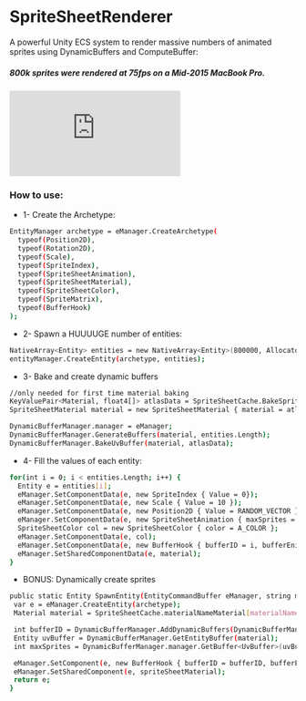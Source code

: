 # SpriteSheetRenderer
A powerful Unity ECS system to render massive numbers of animated sprites using DynamicBuffers and ComputeBuffer:
##### 800k sprites were rendered at 75fps on a Mid-2015 MacBook Pro.
![N|Solid](https://forum.unity.com/proxy.php?image=https%3A%2F%2Fimgur.com%2F9hKKxst.png&hash=0be52246a477619ac78271704a0597f6)
### How to use:
* 1- Create the Archetype:

```sh
EntityManager archetype = eManager.CreateArchetype(
  typeof(Position2D),
  typeof(Rotation2D),
  typeof(Scale),
  typeof(SpriteIndex),
  typeof(SpriteSheetAnimation),
  typeof(SpriteSheetMaterial),
  typeof(SpriteSheetColor),
  typeof(SpriteMatrix),
  typeof(BufferHook)
);
```

* 2- Spawn a HUUUUGE number of entities:

```sh
NativeArray<Entity> entities = new NativeArray<Entity>(800000, Allocator.Temp);
entityManager.CreateEntity(archetype, entities);
```
* 3- Bake and create dynamic buffers

```sh
//only needed for first time material baking
KeyValuePair<Material, float4[]> atlasData = SpriteSheetCache.BakeSprites(sprites, "emoji");
SpriteSheetMaterial material = new SpriteSheetMaterial { material = atlasData.Key };

DynamicBufferManager.manager = eManager;
DynamicBufferManager.GenerateBuffers(material, entities.Length);
DynamicBufferManager.BakeUvBuffer(material, atlasData);
```

* 4- Fill the values of each entity:

```sh 
for(int i = 0; i < entities.Length; i++) {
  Entity e = entities[i];
  eManager.SetComponentData(e, new SpriteIndex { Value = 0});
  eManager.SetComponentData(e, new Scale { Value = 10 });
  eManager.SetComponentData(e, new Position2D { Value = RANDOM_VECTOR });
  eManager.SetComponentData(e, new SpriteSheetAnimation { maxSprites = MAX_SPRITES, play = true, repetition = SpriteSheetAnimation.RepetitionType.Loop, samples = 10 });
  SpriteSheetColor col = new SpriteSheetColor { color = A_COLOR };
  eManager.SetComponentData(e, col);
  eManager.SetComponentData(e, new BufferHook { bufferID = i, bufferEnityID = DynamicBufferManager.GetEntityBufferID(material) });
  eManager.SetSharedComponentData(e, material);
}
```
 
 * BONUS: Dynamically create sprites
 ```sh
public static Entity SpawnEntity(EntityCommandBuffer eManager, string materialName) {
  var e = eManager.CreateEntity(archetype);
  Material material = SpriteSheetCache.materialNameMaterial[materialName];

  int bufferID = DynamicBufferManager.AddDynamicBuffers(DynamicBufferManager.GetEntityBuffer(material), material);
  Entity uvBuffer = DynamicBufferManager.GetEntityBuffer(material);
  int maxSprites = DynamicBufferManager.manager.GetBuffer<UvBuffer>(uvBuffer).Length;

  eManager.SetComponent(e, new BufferHook { bufferID = bufferID, bufferEnityID = DynamicBufferManager.GetEntityBufferID(spriteSheetMaterial) });
  eManager.SetSharedComponent(e, spriteSheetMaterial);
  return e;
}
```